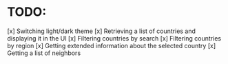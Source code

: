 # TODO:

[x] Switching light/dark theme
[x] Retrieving a list of countries and displaying it in the UI
[x] Filtering countries by search
[x] Filtering countries by region
[x] Getting extended information about the selected country
[x] Getting a list of neighbors
